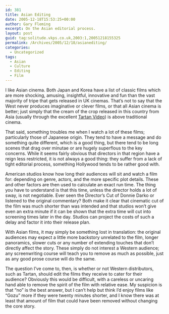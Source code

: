 ```yaml
---
id: 381
title: Asian Editing
date: 2005-12-18T15:53:25+00:00
author: Gary Fleming
excerpt: On the Asian editorial process.
layout: post
guid: tag:solitude.vkps.co.uk,2003:1,20051218155325
permalink: /Archives/2005/12/18/asianediting/
categories:
  - Uncategorized
tags:
  - Asian
  - Culture
  - Editing
  - Film
---
```

I like Asian cinema. Both Japan and Korea have a list of classic films which are more shocking, amusing, insightful, innovative and fun than the vast majority of tripe that gets released in UK cinemas. That&#8217;s not to say that the West never produces imaginative or clever films, or that all Asian cinema is better; just simply that the cream of the crop released in this country from Asia (usually through the excellent [Tartan Video](http://www.tartanvideo.com/)) is above traditional cinema.

That said, something troubles me when I watch a lot of these films; particularly those of Japanese origin. They tend to have a message and do something quite different, which is a good thing, but there tend to be long scenes that drag over minutae or are hugely superflous to the key concerns. While it seems fairly obvious that directors in that region have a reign less restricted, it is not always a good thing: they suffer from a lack of tight editorial process, something Hollywood tends to be rather good with.

American studios know how long their audiences will sit and watch a film for: depending on genre, actors, and the more specific plot details. These and other factors are then used to calculate an exact run time. The thing you have to understand is that this time, unless the director holds a lot of sway, is not negotiable. Ever seen the Director&#8217;s Cut of Donnie Darko or listened to the original commentary? Both make it clear that cinematic cut of the film was much shorter than was intended and that studios won&#8217;t give even an extra minute if it can be shown that the extra time will cut into screening times later in the day. Studios can project the costs of such a delay and factor it into their release plan.

With Asian films, it may simply be something lost in translation: the original audiences may expect a little more backstory unrelated to the film, longer panoramics, slower cuts or any number of extending touches that don&#8217;t directly affect the story. These simply do not interest a Western audience; any screenwriting course will teach you to remove as much as possible, just as any good prose course will do the same.

The question I&#8217;ve come to, then, is whether or not Western distributors, such as Tartan, should edit the films they receive to cater for their audience? Obviously this would be difficult, with a careless or uncaring hand able to remove the spirit of the film with relative ease. My suspicion is that &#8220;no&#8221; is the best answer, but I can&#8217;t help but think I&#8217;d enjoy films like &#8220;Gozu&#8221; more if they were twenty minutes shorter, and I know there was at least that amount of film that could have been removed without changing the core story.